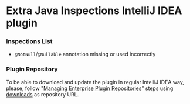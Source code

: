 # Extra Java Inspections IntelliJ IDEA plugin #

### Inspections List ###

* `@NotNull`/`@Nullable` annotation missing or used incorrectly

### Plugin Repository ###

To be able to download and update the plugin in regular IntelliJ IDEA way, please, follow "[Managing Enterprise Plugin Repositories](https://www.jetbrains.com/help/idea/2016.3/managing-enterprise-plugin-repositories.html)" steps using [downloads](https://bitbucket.org/nolequen/idea-inspections/downloads/plugins.xml) as repository URL.